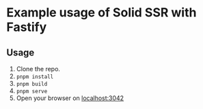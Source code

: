 # Example usage of Solid SSR with Fastify

## Usage

1. Clone the repo.
2. `pnpm install`
3. `pnpm build`
4. `pnpm serve`
5. Open your browser on [localhost:3042](http://localhost:3042)